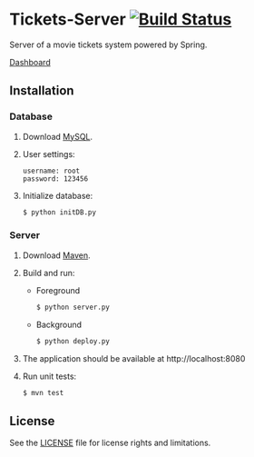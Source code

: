 # Tickets-Server [![Build Status](https://travis-ci.org/AwesomeTickets/Tickets-Server.svg?branch=master)](https://travis-ci.org/AwesomeTickets/Tickets-Server)

Server of a movie tickets system powered by Spring.

[Dashboard](https://github.com/AwesomeTickets/Dashboard)

## Installation

### Database

1. Download [MySQL](https://dev.mysql.com/downloads/mysql/).

2. User settings:

    ```
    username: root
    password: 123456
    ```

3. Initialize database:

    ```sh
    $ python initDB.py
    ```

### Server

1. Download [Maven](http://maven.apache.org/download.cgi).

2. Build and run:

    - Foreground

        ```sh
        $ python server.py
        ```

    - Background

        ```sh
        $ python deploy.py
        ```

3. The application should be available at http://localhost:8080

4. Run unit tests:

    ```sh
    $ mvn test
    ```

## License

See the [LICENSE](./LICENSE) file for license rights and limitations.